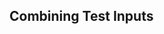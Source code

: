 <div id="title">

## Combining Test Inputs
</div>

<div id="body">

<include src="why/container-inParent-asPanel.md" boilerplate />
<include src="combinationStrategies/container-inParent-asPanel.md" boilerplate />
<include src="heuristicValid/container-inParent-asPanel.md" boilerplate />
<include src="heuristicInvalid/container-inParent-asPanel.md" boilerplate />
<include src="mix/container-inParent-asPanel.md" boilerplate />

</div>